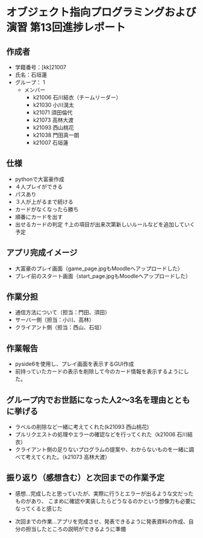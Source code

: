 # オブジェクト指向プログラミングおよび演習 第13回進捗レポート

## 作成者
- 学籍番号：[kk]21007
- 氏名：石垣蓮
- グループ： 1
    - メンバー
        - k21006 石川結衣（チームリーダー）
        - k21030 小川滉太
        - k21071 須田倫代
        - k21073 高林大渡
        - k21093 西山桃花
        - k21038 門田真一朗
        - k21007 石垣蓮
        

## 仕様
- pythonで大富豪作成
- ４人プレイができる
- パスあり
- ３人が上がるまで続ける
- カードがなくなったら勝ち
- 順番にカードを出す
- 出せるカードの判定
↑上の項目が出来次第新しいルールなどを追加していく予定

## アプリ完成イメージ
- 大富豪のプレイ画面（game_page.jpgもMoodleへアップロードした）
- プレイ前のスタート画面（start_page.jpgもMoodleへアップロードした）

## 作業分担
- 通信方法について（担当：門田、須田）
- サーバー側（担当：小川、高林）
- クライアント側（担当：西山、石垣）

## 作業報告
- pyside6を使用し、プレイ画面を表示するGUI作成
- 前持っていたカードの表示を削除して今のカード情報を表示するようにした。

## グループ内でお世話になった人2〜3名を理由とともに挙げる
- ラベルの削除など一緒に考えてくれた(k21093 西山桃花)
- プルリクエストの処理やエラーの確認などを行ってくれた（k21006 石川結衣）
- クライアント側の足りないプログラムの提案や、わからないものを一緒に調べて考えてくれた。（k21073 高林大渡）

## 振り返り（感想含む）と次回までの作業予定
- 感想…完成したと思っていたが、実際に行うとエラーが出るような文だったものがあり、
こまめに確認や実装したらどうなるのかという想像力も必要になってくると感じた


- 次回までの作業…アプリを完成させ、発表できるように発表資料の作成、自分の担当したところの説明ができるように準備
